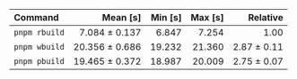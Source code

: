 | Command | Mean [s] | Min [s] | Max [s] | Relative |
|:---|---:|---:|---:|---:|
| `pnpm rbuild` | 7.084 ± 0.137 | 6.847 | 7.254 | 1.00 |
| `pnpm wbuild` | 20.356 ± 0.686 | 19.232 | 21.360 | 2.87 ± 0.11 |
| `pnpm pbuild` | 19.465 ± 0.372 | 18.987 | 20.009 | 2.75 ± 0.07 |
